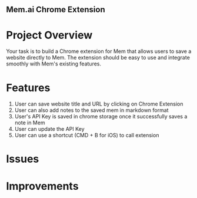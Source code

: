 ## Mem.ai Chrome Extension

# Project Overview

Your task is to build a Chrome extension for Mem that allows users to save a website directly to Mem. The extension should be easy to use and integrate smoothly with Mem's existing features.

# Features

1. User can save website title and URL by clicking on Chrome Extension
2. User can also add notes to the saved mem in markdown format
3. User's API Key is saved in chrome storage once it successfully saves a note in Mem
4. User can update the API Key
5. User can use a shortcut (CMD + B for iOS) to call extension

# Issues

# Improvements
